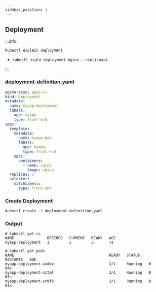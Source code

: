```yaml
---
sidebar_position: 3
---
```


## Deployment

:::info

`kubectl explain deployment`

- `kubectl scale deployment nginx --replicas=4`

:::

### deployment-definition.yaml

```yaml title="deployment-definition.yaml"
apiVersion: apps/v1
kind: Deployment
metadata:
  name: myapp-deployment
  labels:
    app: myapp
    type: front-end
spec:
  template:
    metadata:
      name: myapp-pod
      labels:
        app: myapp
        type: front-end
    spec:
      containers:
        - name: nginx
          image: nginx
  replicas: 3
  selector:
    matchLabels:
      type: front-end
```

### Create Deployment

```bash title="Create Deployment"
kubectl create -f deployment-definition.yaml
```

### Output

```text title="Output"
# kubectl get rc
NAME               DESIRED   CURRENT   READY   AGE
myapp-deployment   3         3         3       7s

# kubectl get pods
NAME                                           READY   STATUS    RESTARTS   AGE
myapp-deployment-asdxw                         1/1     Running   0          84s
myapp-deployment-sztmf                         1/1     Running   0          61s
myapp-deployment-xr8f9                         1/1     Running   0          61s
```
